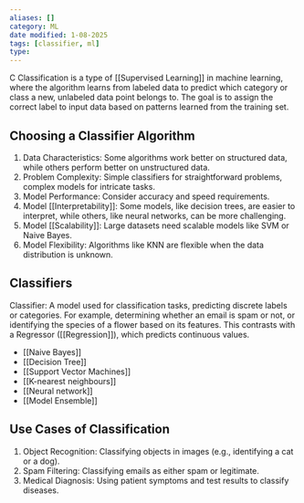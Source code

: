 ```yaml
---
aliases: []
category: ML
date modified: 1-08-2025
tags: [classifier, ml]
type: 
---
```

C
Classification is a type of [[Supervised Learning]] in machine learning, where the algorithm learns from labeled data to predict which category or class a new, unlabeled data point belongs to. The goal is to assign the correct label to input data based on patterns learned from the training set.
## Choosing a Classifier Algorithm

1. Data Characteristics: Some algorithms work better on structured data, while others perform better on unstructured data.
2. Problem Complexity: Simple classifiers for straightforward problems, complex models for intricate tasks.
3. Model Performance: Consider accuracy and speed requirements.
4. Model [[Interpretability]]: Some models, like decision trees, are easier to interpret, while others, like neural networks, can be more challenging.
5. Model [[Scalability]]: Large datasets need scalable models like SVM or Naive Bayes.
6. Model Flexibility: Algorithms like KNN are flexible when the data distribution is unknown.

## Classifiers

Classifier: A model used for classification tasks, predicting discrete labels or categories. For example, determining whether an email is spam or not, or identifying the species of a flower based on its features. This contrasts with a Regressor ([[Regression]]), which predicts continuous values.

- [[Naive Bayes]]
- [[Decision Tree]]
- [[Support Vector Machines]]
- [[K-nearest neighbours]]
- [[Neural network]]
- [[Model Ensemble]]
## Use Cases of Classification

1. Object Recognition: Classifying objects in images (e.g., identifying a cat or a dog).
2. Spam Filtering: Classifying emails as either spam or legitimate.
3. Medical Diagnosis: Using patient symptoms and test results to classify diseases.
